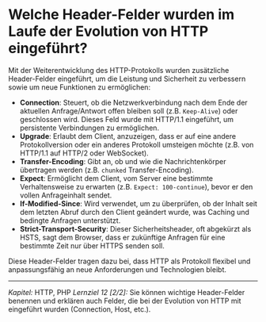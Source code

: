 # Welche Header-Felder wurden im Laufe der Evolution von HTTP eingeführt?

Mit der Weiterentwicklung des HTTP-Protokolls wurden zusätzliche Header-Felder eingeführt, um die Leistung und Sicherheit zu verbessern sowie um neue Funktionen zu ermöglichen:
  - **Connection**: Steuert, ob die Netzwerkverbindung nach dem Ende der aktuellen Anfrage/Antwort offen bleiben soll (z.B. `Keep-Alive`) oder geschlossen wird. Dieses Feld wurde mit HTTP/1.1 eingeführt, um persistente Verbindungen zu ermöglichen.
  - **Upgrade**: Erlaubt dem Client, anzuzeigen, dass er auf eine andere Protokollversion oder ein anderes Protokoll umsteigen möchte (z.B. von HTTP/1.1 auf HTTP/2 oder WebSocket).
  - **Transfer-Encoding**: Gibt an, ob und wie die Nachrichtenkörper übertragen werden (z.B. `chunked` Transfer-Encoding).
  - **Expect**: Ermöglicht dem Client, vom Server eine bestimmte Verhaltensweise zu erwarten (z.B. `Expect: 100-continue`), bevor er den vollen Anfrageinhalt sendet.
  - **If-Modified-Since**: Wird verwendet, um zu überprüfen, ob der Inhalt seit dem letzten Abruf durch den Client geändert wurde, was Caching und bedingte Anfragen unterstützt.
  - **Strict-Transport-Security**: Dieser Sicherheitsheader, oft abgekürzt als HSTS, sagt dem Browser, dass er zukünftige Anfragen für eine bestimmte Zeit nur über HTTPS senden soll.

Diese Header-Felder tragen dazu bei, dass HTTP als Protokoll flexibel und anpassungsfähig an neue Anforderungen und Technologien bleibt.

---

_Kapitel:_ HTTP, PHP
_Lernziel 12 \[2/2\]:_ Sie können wichtige Header-Felder benennen und erklären auch Felder, die bei der Evolution von HTTP mit eingeführt wurden (Connection, Host, etc.).
